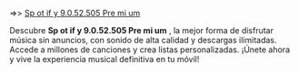  =>> [Sp ot if y 9.0.52.505 Pre mi um](https://tinyurl.com/4sk9hfpv)
 
 Descubre **Sp ot if y 9.0.52.505 Pre mi um** , la mejor forma de disfrutar música sin anuncios, con sonido de alta calidad y descargas ilimitadas. Accede a millones de canciones y crea listas personalizadas. ¡Únete ahora y vive la experiencia musical definitiva en tu móvil!

